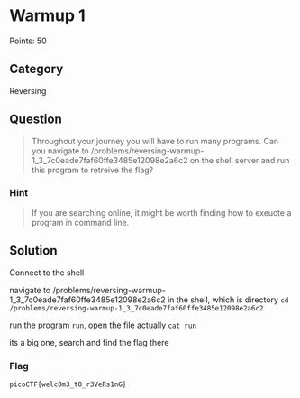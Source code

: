 # Warmup 1
Points: 50

## Category
Reversing

## Question
>Throughout your journey you will have to run many programs. Can you navigate to /problems/reversing-warmup-1_3_7c0eade7faf60ffe3485e12098e2a6c2 on the shell server and run this program to retreive the flag? 

### Hint
>If you are searching online, it might be worth finding how to exeucte a program in command line.

## Solution
Connect to the shell

navigate to /problems/reversing-warmup-1_3_7c0eade7faf60ffe3485e12098e2a6c2 in the shell, which is directory
`cd /problems/reversing-warmup-1_3_7c0eade7faf60ffe3485e12098e2a6c2`

run the program `run`, open the file actually
`cat run`

its a big one, search and find the flag there

### Flag
`picoCTF{welc0m3_t0_r3VeRs1nG}`

